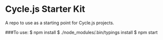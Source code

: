 # Cycle.js Starter Kit

A repo to use as a starting point for Cycle.js projects.

###To use:
    $ npm install
    $ ./node_modules/.bin/typings install
    $ npm start
